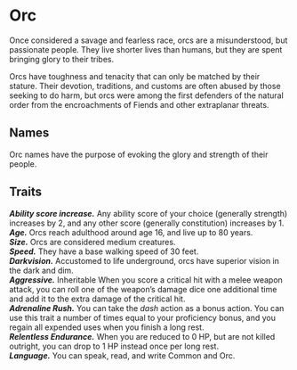# Orc
Once considered a savage and fearless race, orcs are a misunderstood, but passionate people. They live shorter lives than humans, but they are spent bringing glory to their tribes.

Orcs have toughness and tenacity that can only be matched by their stature. Their devotion, traditions, and customs are often abused by those seeking to do harm, but orcs were among the first defenders of the natural order from the encroachments of Fiends and other extraplanar threats.

## Names
Orc names have the purpose of evoking the glory and strength of their people.

## Traits
***Ability score increase.*** Any ability score of your choice (generally strength) increases by 2, and any other score (generally constitution) increases by 1.<br>
***Age.*** Orcs reach adulthood around age 16, and live up to 80 years.<br>
***Size.*** Orcs are considered medium creatures.<br>
***Speed.*** They have a base walking speed of 30 feet.<br>
***Darkvision.*** Accustomed to life underground, orcs have superior vision in the dark and dim.<br>
***Aggressive.*** <span class="md-tag">Inheritable</span> When you score a critical hit with a melee weapon attack, you can roll one of the weapon’s damage dice one additional time and add it to the extra damage of the critical hit.<br>
***Adrenaline Rush.*** You can take the *dash* action as a bonus action. You can use this trait a number of times equal to your proficiency bonus, and you regain all expended uses when you finish a long rest.<br>
***Relentless Endurance.*** When you are reduced to 0 HP, but are not killed outright, you can drop to 1 HP instead once per long rest.<br>
***Language.*** You can speak, read, and write Common and Orc.